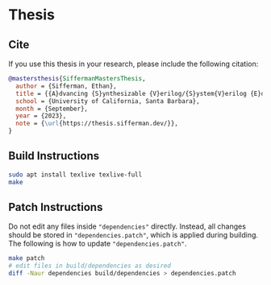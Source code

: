 # Thesis

## Cite

If you use this thesis in your research, please include the following citation:

```bibtex
@mastersthesis{SiffermanMastersThesis,
  author = {Sifferman, Ethan},
  title = {{A}dvancing {S}ynthesizable {V}erilog/{S}ystem{V}erilog {E}ducation with {O}pen-{S}ource {T}ools and {A}utograders},
  school = {University of California, Santa Barbara},
  month = {September},
  year = {2023},
  note = {\url{https://thesis.sifferman.dev/}},
}
```

## Build Instructions

```bash
sudo apt install texlive texlive-full
make
```

## Patch Instructions

Do not edit any files inside `"dependencies"` directly. Instead, all changes should be stored in `"dependencies.patch"`, which is applied during building. The following is how to update `"dependencies.patch"`.

```bash
make patch
# edit files in build/dependencies as desired
diff -Naur dependencies build/dependencies > dependencies.patch
```
